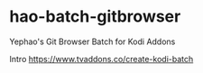 # hao-batch-gitbrowser
Yephao's Git Browser Batch for Kodi Addons

Intro https://www.tvaddons.co/create-kodi-batch
